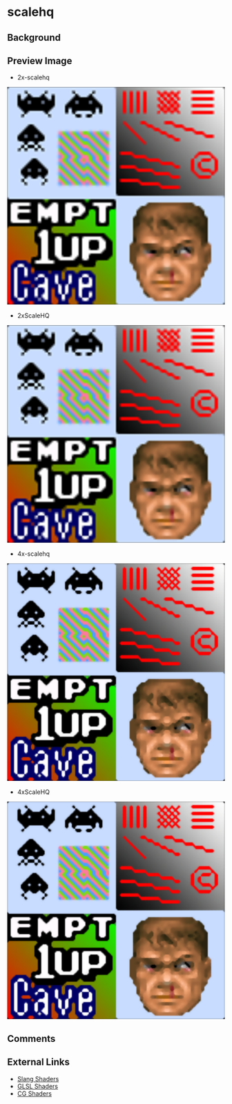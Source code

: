 # scalehq

## Background

## Preview Image

* 2x-scalehq

![](../image/shader/scalehq/2x-scalehq.png)

* 2xScaleHQ

![](../image/shader/scalehq/2xScaleHQ.png)

* 4x-scalehq

![](../image/shader/scalehq/4x-scalehq.png)

* 4xScaleHQ

![](../image/shader/scalehq/4xScaleHQ.png)


## Comments

## External Links

* [Slang Shaders](https://github.com/libretro/slang-shaders)
* [GLSL Shaders](https://github.com/libretro/glsl-shaders)  
* [CG Shaders](https://github.com/libretro/common-shaders)
